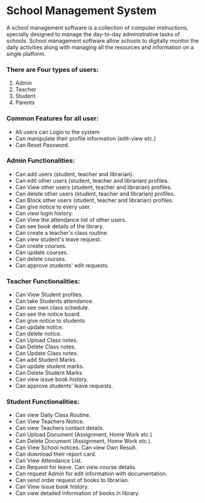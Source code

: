 # School Management System

A school management software is a collection of computer instructions, specially designed to manage the day-to-day administrative tasks of schools. School management software allow schools to digitally monitor the daily activities along with managing all the resources and information on a single platform.

### There are Four types of users: 

 1. Admin 
 2. Teacher 
 3. Student 
 4. Parents

### Common Features for all user:
 - All users can Login to the system   
 - Can manipulate their profile information (edit-view etc.)    
 - Can Reset Password.

### Admin Functionalities:

 - Can add users (student, teacher and librarian).
 - Can edit other users (student, teacher and librarian) profiles.
 - Can View other users (student, teacher and librarian) profiles.
 - Can delete other users (student, teacher and librarian) profiles.
 - Can Block other users (student, teacher and librarian) profiles.
 - Can give notice to every user.
 - Can view login history.
 - Can View the attendance list of other users.
 - Can see book details of the library.
 - Can create a teacher's class routine.
 - Can view student's leave request.
 - Can create courses.
 - Can update courses.
 - Can delete courses.
 - Can approve students' edit requests.

### Teacher Functionalities:

 - Can View Student profiles. 
 - Can take Students attendance. 
 - Can see own class schedule. 
 - Can see the notice board. 
 - Can give notice to students
 - Can update notice. 
 - Can delete notice. 
 - Can Upload Class notes. 
 - Can Delete Class notes. 
 - Can Update Class notes. 
 - Can add Student Marks.
 - Can update student marks. 
 - Can Delete Student Marks. 
 - Can view issue book history. 
 - Can approve students' leave requests.

### Student Functionalities:

 - Can view Daily Class Routine. 
 - Can View Teachers Notice. 
 - Can view Teachers contact details. 
 - Can Upload Document (Assignment, Home Work etc.) 
 - Can Delete Document (Assignment, Home Work etc.). 
 - Can View School notices. Can view Own Result. 
 - Can download their report card. 
 - Can View Attendance List. 
 - Can Request for leave. Can view course details. 
 - Can request Admin for edit information with documentation.
 - Can send order request of books to librarian. 
 - Can View issue book history. 
 - Can view detailed information of books in library.


